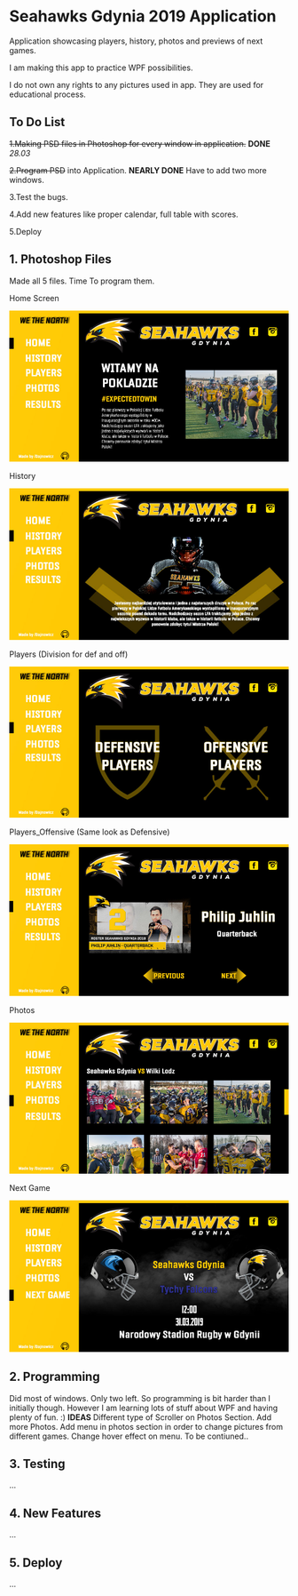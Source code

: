 # Seahawks Gdynia 2019 Application

Application showcasing players, history, photos and previews of next games. 

I am making this app to practice WPF possibilities. 

I do not own any rights to any pictures used in app. They are used for educational process. 

## To Do List

~~1.Making PSD files in Photoshop for every window in application.~~  **DONE** *28.03*

~~2.Program PSD~~ into Application. **NEARLY DONE** Have to add two more windows.

3.Test the bugs.

4.Add new features like proper calendar, full table with scores.

5.Deploy

## 1. Photoshop Files

Made all 5 files. Time To program them.


Home Screen

![Home Screen](https://github.com/Dajnowicz/Seahawks_Application2019/blob/master/psd/SEAHWKS%20HOME.jpg)

History

![Home Screen](https://github.com/Dajnowicz/Seahawks_Application2019/blob/master/psd/SEAHWKS%20History.jpg)

Players (Division for def and off)

![Home Screen](https://github.com/Dajnowicz/Seahawks_Application2019/blob/master/psd/SEAHWKS%20PLAYERS.jpg)

Players_Offensive (Same look as Defensive)

![Home Screen](https://github.com/Dajnowicz/Seahawks_Application2019/blob/master/psd/SEAHWKS%20PLAYERS_OFFENSIVE.jpg)

Photos

![Home Screen](https://github.com/Dajnowicz/Seahawks_Application2019/blob/master/psd/SEAHWKS%20PHOTOS.jpg)

Next Game

![Home Screen](https://github.com/Dajnowicz/Seahawks_Application2019/blob/master/psd/SEAHWKS%20NEXT_GAME.jpg)


## 2. Programming 

Did most of windows. Only two left.
So programming is bit harder than I initially though. However I am learning lots of stuff about WPF and having plenty of fun. :)
**IDEAS**
Different type of Scroller on Photos Section.
Add more Photos. 
Add menu in photos section in order to change pictures from different games.
Change hover effect on menu. 
To be contiuned..
## 3. Testing 
...
## 4. New Features
...
## 5. Deploy
...


